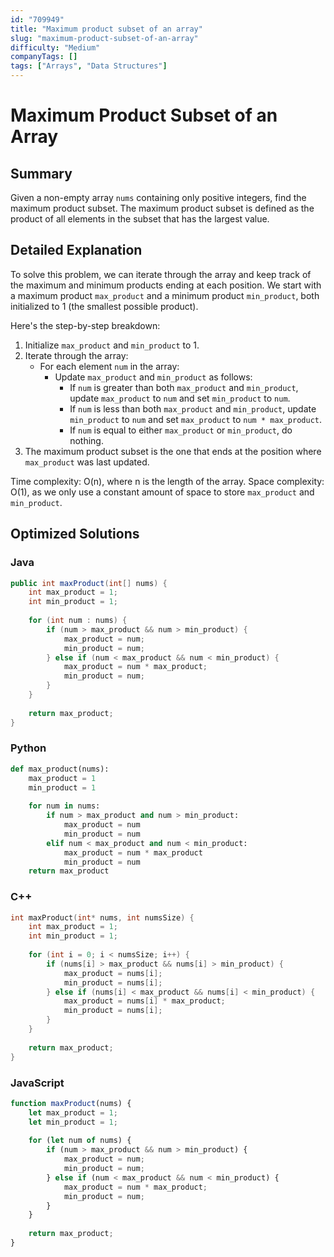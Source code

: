 ```yaml
---
id: "709949"
title: "Maximum product subset of an array"
slug: "maximum-product-subset-of-an-array"
difficulty: "Medium"
companyTags: []
tags: ["Arrays", "Data Structures"]
---
```


**Maximum Product Subset of an Array**
=====================================================

## Summary
Given a non-empty array `nums` containing only positive integers, find the maximum product subset. The maximum product subset is defined as the product of all elements in the subset that has the largest value.

## Detailed Explanation
To solve this problem, we can iterate through the array and keep track of the maximum and minimum products ending at each position. We start with a maximum product `max_product` and a minimum product `min_product`, both initialized to 1 (the smallest possible product).

Here's the step-by-step breakdown:

1. Initialize `max_product` and `min_product` to 1.
2. Iterate through the array:
	* For each element `num` in the array:
		+ Update `max_product` and `min_product` as follows:
			- If `num` is greater than both `max_product` and `min_product`, update `max_product` to `num` and set `min_product` to `num`.
			- If `num` is less than both `max_product` and `min_product`, update `min_product` to `num` and set `max_product` to `num * max_product`.
			- If `num` is equal to either `max_product` or `min_product`, do nothing.
3. The maximum product subset is the one that ends at the position where `max_product` was last updated.

Time complexity: O(n), where n is the length of the array.
Space complexity: O(1), as we only use a constant amount of space to store `max_product` and `min_product`.

## Optimized Solutions
### Java
```java
public int maxProduct(int[] nums) {
    int max_product = 1;
    int min_product = 1;
    
    for (int num : nums) {
        if (num > max_product && num > min_product) {
            max_product = num;
            min_product = num;
        } else if (num < max_product && num < min_product) {
            max_product = num * max_product;
            min_product = num;
        }
    }
    
    return max_product;
}
```

### Python
```python
def max_product(nums):
    max_product = 1
    min_product = 1
    
    for num in nums:
        if num > max_product and num > min_product:
            max_product = num
            min_product = num
        elif num < max_product and num < min_product:
            max_product = num * max_product
            min_product = num
    return max_product
```

### C++
```cpp
int maxProduct(int* nums, int numsSize) {
    int max_product = 1;
    int min_product = 1;
    
    for (int i = 0; i < numsSize; i++) {
        if (nums[i] > max_product && nums[i] > min_product) {
            max_product = nums[i];
            min_product = nums[i];
        } else if (nums[i] < max_product && nums[i] < min_product) {
            max_product = nums[i] * max_product;
            min_product = nums[i];
        }
    }
    
    return max_product;
}
```

### JavaScript
```javascript
function maxProduct(nums) {
    let max_product = 1;
    let min_product = 1;
    
    for (let num of nums) {
        if (num > max_product && num > min_product) {
            max_product = num;
            min_product = num;
        } else if (num < max_product && num < min_product) {
            max_product = num * max_product;
            min_product = num;
        }
    }
    
    return max_product;
}
```
